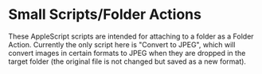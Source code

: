 # Small Scripts/Folder Actions
These AppleScript scripts are intended for attaching to a folder as a Folder Action. Currently the only script here is "Convert to JPEG", which will convert images in certain formats to JPEG when they are dropped in the target folder (the original file is not changed but saved as a new format).